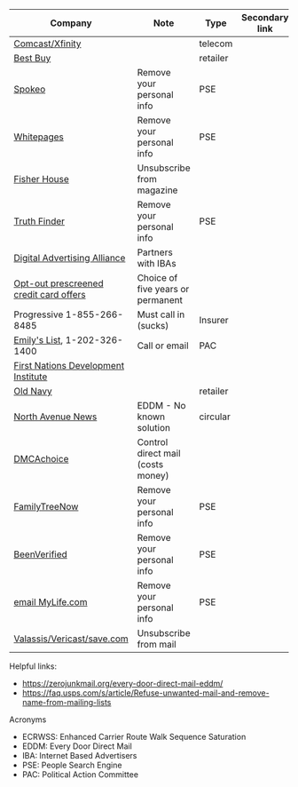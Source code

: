 
| Company                                                                                                           | Note                              | Type     | Secondary link |
|-------------------------------------------------------------------------------------------------------------------|-----------------------------------|----------|----------------|
| [Comcast/Xfinity](https://pc2.mypreferences.com/Comcast/OptOut/Default.aspx "opt-out")                            |                                   | telecom  |                |
| [Best Buy](https://www.bestbuy.com/site/privacy-policy/faqs/pcmcat246200050011.c?id=pcmcat246200050011 "opt-out") |                                   | retailer |                |
| [Spokeo](https://www.spokeo.com/optout)                                                                           | Remove your personal info         | PSE      |                |
| [Whitepages](https://www.whitepages.com/suppression_requests)                                                     | Remove your personal info         | PSE      |                |
| [Fisher House](https://fisherhouse.org/news-media/fisher-house-magazine-the-patriot/unsubscribe/)                 | Unsubscribe from magazine         |          |                |
| [Truth Finder](https://www.truthfinder.com/opt-out/)                                                              | Remove your personal info         | PSE      |                |
| [Digital Advertising Alliance](https://optout.aboutads.info/?c=2&lang=EN)                                         | Partners with IBAs                |          |                |
| [Opt-out prescreened credit card offers](www.optoutprescreen.com)                                                 | Choice of five years or permanent |          |                |
| Progressive 1-855-266-8485                                                                                        | Must call in (sucks)              | Insurer  |                |
| [Emily's List](mailto:information@emilyslist.org?subject=OptOut%20of%20physical%20mail), 1-202-326-1400           | Call or email                     | PAC      |                |
| [First Nations Development Institute](https://www.firstnations.org/privacy-policy/)                               |                                   |          |                |
| [Old Navy](https://secure-oldnavy.gap.com/my-account/unsubscribe)                                                 |                                   | retailer |                |
| [North Avenue News](http://www.northavenuenews.com/)                                                              | EDDM - No known solution                 | circular |                |
| [DMCAchoice](https://www.dmachoice.org) | Control direct mail (costs money) | | |
| [FamilyTreeNow](https://www.familytreenow.com/optout) | Remove your personal info | PSE | |
| [BeenVerified](https://www.beenverified.com/app/optout/search) | Remove your personal info | PSE | |
| [email MyLife.com](privacy@mylife.com) | Remove your personal info | PSE | |
| [Valassis/Vericast/save.com](https://valassis.com/opt-out/) | Unsubscribe from mail | | |


Helpful links:
* https://zerojunkmail.org/every-door-direct-mail-eddm/
* https://faq.usps.com/s/article/Refuse-unwanted-mail-and-remove-name-from-mailing-lists


Acronyms
* ECRWSS: Enhanced Carrier Route Walk Sequence Saturation
* EDDM: Every Door Direct Mail
* IBA: Internet Based Advertisers
* PSE: People Search Engine
* PAC: Political Action Committee
